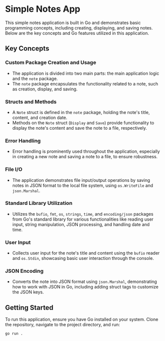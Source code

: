 # Simple Notes App

This simple notes application is built in Go and demonstrates basic programming concepts, including creating, displaying, and saving notes. Below are the key concepts and Go features utilized in this application.

## Key Concepts

### Custom Package Creation and Usage
- The application is divided into two main parts: the main application logic and the `note` package.
- The `note` package encapsulates the functionality related to a note, such as creation, display, and saving.

### Structs and Methods
- A `Note` struct is defined in the `note` package, holding the note's title, content, and creation date.
- Methods on the `Note` struct (`Display` and `Save`) provide functionality to display the note's content and save the note to a file, respectively.

### Error Handling
- Error handling is prominently used throughout the application, especially in creating a new note and saving a note to a file, to ensure robustness.

### File I/O
- The application demonstrates file input/output operations by saving notes in JSON format to the local file system, using `os.WriteFile` and `json.Marshal`.

### Standard Library Utilization
- Utilizes the `bufio`, `fmt`, `os`, `strings`, `time`, and `encoding/json` packages from Go's standard library for various functionalities like reading user input, string manipulation, JSON processing, and handling date and time.

### User Input
- Collects user input for the note's title and content using the `bufio` reader and `os.Stdin`, showcasing basic user interaction through the console.

### JSON Encoding
- Converts the note into JSON format using `json.Marshal`, demonstrating how to work with JSON in Go, including adding struct tags to customize the JSON keys.

## Getting Started

To run this application, ensure you have Go installed on your system. Clone the repository, navigate to the project directory, and run:

```sh
go run .
```
